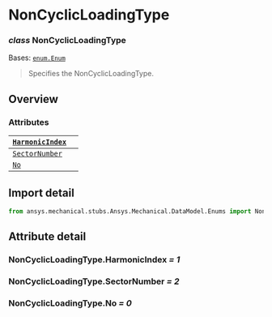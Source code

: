 # NonCyclicLoadingType

### *class* NonCyclicLoadingType

Bases: [`enum.Enum`](https://docs.python.org/3/library/enum.html#enum.Enum)

> Specifies the NonCyclicLoadingType.

> <!-- !! processed by numpydoc !! -->

## Overview

### Attributes

| [`HarmonicIndex`](#NonCyclicLoadingType.HarmonicIndex)   |    |
|----------------------------------------------------------|----|
| [`SectorNumber`](#NonCyclicLoadingType.SectorNumber)     |    |
| [`No`](#NonCyclicLoadingType.No)                         |    |

## Import detail

```python
from ansys.mechanical.stubs.Ansys.Mechanical.DataModel.Enums import NonCyclicLoadingType
```

## Attribute detail

### NonCyclicLoadingType.HarmonicIndex *= 1*

### NonCyclicLoadingType.SectorNumber *= 2*

### NonCyclicLoadingType.No *= 0*
